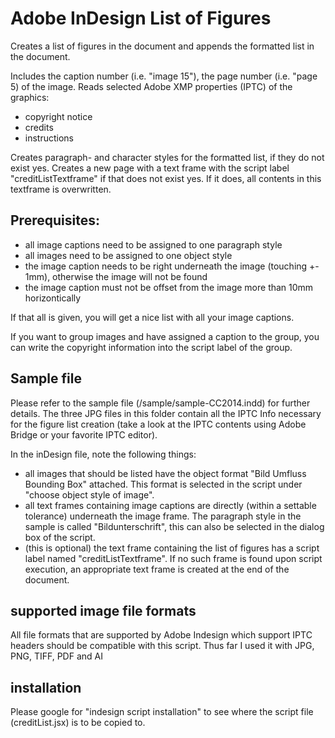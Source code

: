 Adobe InDesign List of Figures
=================================

Creates a list of figures in the document and appends the formatted list in the document.

Includes the caption number (i.e. "image 15"), the page number (i.e. "page 5) of the image. Reads selected Adobe XMP properties (IPTC) of the graphics:
- copyright notice
- credits
- instructions

Creates paragraph- and character styles for the formatted list, if they do not exist yes.
Creates a new page with a text frame with the script label "creditListTextframe" if that does not exist yes. If it does, all contents in this textframe is overwritten.

Prerequisites:
--------------------
- all image captions need to be assigned to one paragraph style
- all images need to be assigned to one object style
- the image caption needs to be right underneath the image (touching +- 1mm), otherwise the image will not be found
- the image caption must not be offset from the image more than 10mm horizontically

If that all is given, you will get a nice list with all your image captions.

If you want to group images and have assigned a caption to the group, you can write the copyright information into the script label of the group.

Sample file
--------------------
Please refer to the sample file (/sample/sample-CC2014.indd) for further details.
The three JPG files in this folder contain all the IPTC Info necessary for the figure list creation (take a look
at the IPTC contents using Adobe Bridge or your favorite IPTC editor).

In the inDesign file, note the following things:
- all images that should be listed have the object format "Bild Umfluss Bounding Box" attached. This format is selected in the script under "choose object style of image".
- all text frames containing image captions are directly (within a settable tolerance) underneath the image frame. The paragraph style in the sample is called "Bildunterschrift", this can also be selected in the dialog box of the script.
- (this is optional) the text frame containing the list of figures has a script label named "creditListTextframe". If no such frame is found upon script execution, an appropriate text frame is created at the end of the document.

supported image file formats
--------------------
All file formats that are supported by Adobe Indesign which support IPTC headers should be compatible with this script.
Thus far I used it with JPG, PNG, TIFF, PDF and AI

installation
--------------------
Please google for "indesign script installation" to see where the script file (creditList.jsx) is to be copied to.